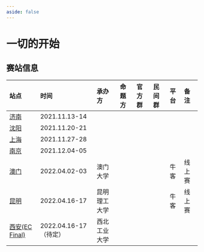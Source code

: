 ```yaml
---
aside: false
---
```


# 一切的开始

## 赛站信息

| 站点                      | 时间                  | 承办方       | 命题方 | 官方群 | 民间群 | 平台 | 备注   |
| :------------------------ | :-------------------- | :----------- | :----- | :----- | :----- | :--- | :----- |
| [济南](./jinan.md)        | 2021.11.13-14         |              |        |        |        |      |        |
| [沈阳](./shenyang.md)     | 2021.11.20-21         |              |        |        |        |      |        |
| [上海](./shanghai.md)     | 2021.11.27-28         |              |        |        |        |      |        |
| [南京](./nanjing.md)      | 2021.12.04-05         |              |        |        |        |      |        |
| [澳门](./macau.md)        | 2022.04.02-03         | 澳门大学     |        |        |        | 牛客 | 线上赛 |
| [昆明](./kunming.md)      | 2022.04.16-17         | 昆明理工大学 |        |        |        | 牛客 | 线上赛 |
| [西安(EC Final)](./ec.md) | 2022.04.16-17（待定） | 西北工业大学 |        |        |        |      |        |
